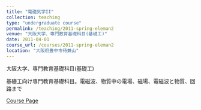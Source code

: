 ```yaml
---
title: "電磁気学II"
collection: teaching
type: "undergraduate course"
permalink: /teaching/2011-spring-eleman2
venue: "大阪大学、専門教育基礎科目(基礎工)"
date: 2011-04-01
course_url: /courses/2011-spring-eleman2
location: "大阪府豊中市待兼山"
---
```


大阪大学、専門教育基礎科目(基礎工)

基礎工向け専門教育基礎科目。電磁波、物質中の電場、磁場、電磁波と物質、回路まで


<a href='https://stsykw.github.io/courses/2011-spring-eleman2'>Course Page</a>
